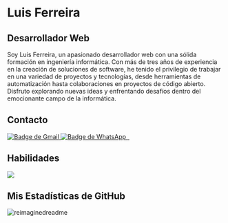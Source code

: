 # Luis Ferreira 

## Desarrollador Web

Soy Luis Ferreira, un apasionado desarrollador web con una sólida formación en ingeniería informática. Con más de tres años de experiencia en la creación de soluciones de software, he tenido el privilegio de trabajar en una variedad de proyectos y tecnologías, desde herramientas de automatización hasta colaboraciones en proyectos de código abierto. Disfruto explorando nuevas ideas y enfrentando desafíos dentro del emocionante campo de la informática.


## Contacto

<p align="left">
        <a href="mailto:devluisferreirafranco@gmail.com">
            <img src="https://img.shields.io/badge/Gmail-D14836?style=for-the-badge&logo=gmail&logoColor=white" alt="Badge de Gmail">
        </a>
        <a href="https://wa.me/+595982971037">
            <img src="https://img.shields.io/badge/WhatsApp-25D366?style=for-the-badge&logo=whatsapp&logoColor=white" alt="Badge de WhatsApp">
        </a>
        <a href="https://github.com/DevLuisFF">
            <img src=" 	https://img.shields.io/badge/GitHub-100000?style=for-the-badge&logo=github&logoColor=white" alt="">
        </a>
        <a href="https://github.com/DevLuisFF">
            <img src=" 	https://img.shields.io/badge/GitHub-100000?style=for-the-badge&logo=github&logoColor=white" alt="">
        </a>
    </p>

## Habilidades

<a href="https://skillicons.dev">
          <img src="https://skillicons.dev/icons?i=java,py,postgres,html,css,bootstrap,git,github,md,linux,bash,vim,neovim,vscode,androidstudio&theme=light" />
        </a>


## Mis Estadísticas de GitHub

<img src="https://myreadme.vercel.app/api/embed/DevLuisFF?panels=userstatistics,toprepositories,toplanguages,commitgraph" alt="reimaginedreadme" />
